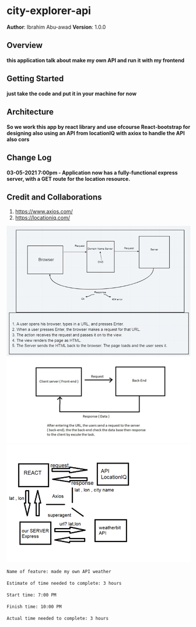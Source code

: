 # city-explorer-api


**Author**: Ibrahim Abu-awad
**Version**: 1.0.0 

## Overview

#### this application talk about make my own API and run it with my frontend 

## Getting Started

#### just take the code and put it in your machine for now

## Architecture

 #### So we work this app by react library and use ofcourse React-bootstrap for designing also using an API from locationIQ with axiox to handle the API also cors

## Change Log

#### 03-05-2021 7:00pm - Application now has a fully-functional express server, with a GET route for the location resource. 

## Credit and Collaborations

1. https://www.axios.com/  
2. https://locationiq.com/


![Cycle](./img/Cycle.PNG)
![API](./img/work.jpg)
![API_Connected](./img/picpic.png)

```
Name of feature: made my own API weather

Estimate of time needed to complete: 3 hours

Start time: 7:00 PM

Finish time: 10:00 PM

Actual time needed to complete: 3 hours

```